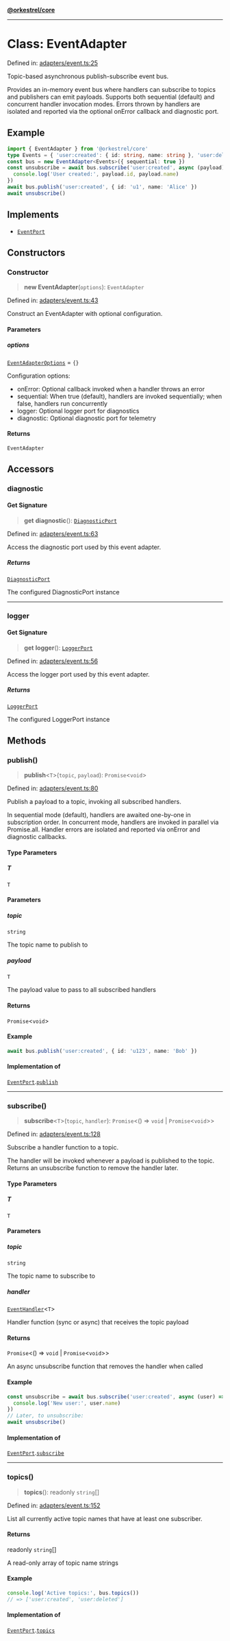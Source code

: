 [**@orkestrel/core**](../index.md)

***

# Class: EventAdapter

Defined in: [adapters/event.ts:25](https://github.com/orkestrel/core/blob/ccb170966790f428093f11a71a5646a6e842dbf9/src/adapters/event.ts#L25)

Topic-based asynchronous publish-subscribe event bus.

Provides an in-memory event bus where handlers can subscribe to topics and publishers can emit payloads.
Supports both sequential (default) and concurrent handler invocation modes. Errors thrown by handlers
are isolated and reported via the optional onError callback and diagnostic port.

## Example

```ts
import { EventAdapter } from '@orkestrel/core'
type Events = { 'user:created': { id: string, name: string }, 'user:deleted': { id: string } }
const bus = new EventAdapter<Events>({ sequential: true })
const unsubscribe = await bus.subscribe('user:created', async (payload) => {
  console.log('User created:', payload.id, payload.name)
})
await bus.publish('user:created', { id: 'u1', name: 'Alice' })
await unsubscribe()
```

## Implements

- [`EventPort`](../interfaces/EventPort.md)

## Constructors

### Constructor

> **new EventAdapter**(`options`): `EventAdapter`

Defined in: [adapters/event.ts:43](https://github.com/orkestrel/core/blob/ccb170966790f428093f11a71a5646a6e842dbf9/src/adapters/event.ts#L43)

Construct an EventAdapter with optional configuration.

#### Parameters

##### options

[`EventAdapterOptions`](../interfaces/EventAdapterOptions.md) = `{}`

Configuration options:
- onError: Optional callback invoked when a handler throws an error
- sequential: When true (default), handlers are invoked sequentially; when false, handlers run concurrently
- logger: Optional logger port for diagnostics
- diagnostic: Optional diagnostic port for telemetry

#### Returns

`EventAdapter`

## Accessors

### diagnostic

#### Get Signature

> **get** **diagnostic**(): [`DiagnosticPort`](../interfaces/DiagnosticPort.md)

Defined in: [adapters/event.ts:63](https://github.com/orkestrel/core/blob/ccb170966790f428093f11a71a5646a6e842dbf9/src/adapters/event.ts#L63)

Access the diagnostic port used by this event adapter.

##### Returns

[`DiagnosticPort`](../interfaces/DiagnosticPort.md)

The configured DiagnosticPort instance

***

### logger

#### Get Signature

> **get** **logger**(): [`LoggerPort`](../interfaces/LoggerPort.md)

Defined in: [adapters/event.ts:56](https://github.com/orkestrel/core/blob/ccb170966790f428093f11a71a5646a6e842dbf9/src/adapters/event.ts#L56)

Access the logger port used by this event adapter.

##### Returns

[`LoggerPort`](../interfaces/LoggerPort.md)

The configured LoggerPort instance

## Methods

### publish()

> **publish**\<`T`\>(`topic`, `payload`): `Promise`\<`void`\>

Defined in: [adapters/event.ts:80](https://github.com/orkestrel/core/blob/ccb170966790f428093f11a71a5646a6e842dbf9/src/adapters/event.ts#L80)

Publish a payload to a topic, invoking all subscribed handlers.

In sequential mode (default), handlers are awaited one-by-one in subscription order.
In concurrent mode, handlers are invoked in parallel via Promise.all.
Handler errors are isolated and reported via onError and diagnostic callbacks.

#### Type Parameters

##### T

`T`

#### Parameters

##### topic

`string`

The topic name to publish to

##### payload

`T`

The payload value to pass to all subscribed handlers

#### Returns

`Promise`\<`void`\>

#### Example

```ts
await bus.publish('user:created', { id: 'u123', name: 'Bob' })
```

#### Implementation of

[`EventPort`](../interfaces/EventPort.md).[`publish`](../interfaces/EventPort.md#publish)

***

### subscribe()

> **subscribe**\<`T`\>(`topic`, `handler`): `Promise`\<() => `void` \| `Promise`\<`void`\>\>

Defined in: [adapters/event.ts:128](https://github.com/orkestrel/core/blob/ccb170966790f428093f11a71a5646a6e842dbf9/src/adapters/event.ts#L128)

Subscribe a handler function to a topic.

The handler will be invoked whenever a payload is published to the topic.
Returns an unsubscribe function to remove the handler later.

#### Type Parameters

##### T

`T`

#### Parameters

##### topic

`string`

The topic name to subscribe to

##### handler

[`EventHandler`](../type-aliases/EventHandler.md)\<`T`\>

Handler function (sync or async) that receives the topic payload

#### Returns

`Promise`\<() => `void` \| `Promise`\<`void`\>\>

An async unsubscribe function that removes the handler when called

#### Example

```ts
const unsubscribe = await bus.subscribe('user:created', async (user) => {
  console.log('New user:', user.name)
})
// Later, to unsubscribe:
await unsubscribe()
```

#### Implementation of

[`EventPort`](../interfaces/EventPort.md).[`subscribe`](../interfaces/EventPort.md#subscribe)

***

### topics()

> **topics**(): readonly `string`[]

Defined in: [adapters/event.ts:152](https://github.com/orkestrel/core/blob/ccb170966790f428093f11a71a5646a6e842dbf9/src/adapters/event.ts#L152)

List all currently active topic names that have at least one subscriber.

#### Returns

readonly `string`[]

A read-only array of topic name strings

#### Example

```ts
console.log('Active topics:', bus.topics())
// => ['user:created', 'user:deleted']
```

#### Implementation of

[`EventPort`](../interfaces/EventPort.md).[`topics`](../interfaces/EventPort.md#topics)

